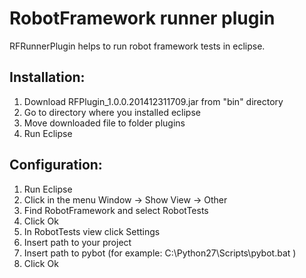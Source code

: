 # RobotFramework runner plugin
RFRunnerPlugin helps to run robot framework tests in eclipse.

## Installation:

1. Download RFPlugin_1.0.0.201412311709.jar from "bin" directory
2. Go to directory where you installed eclipse
3. Move downloaded file to folder plugins
4. Run Eclipse

## Configuration:
1. Run Eclipse
2. Click in the menu Window -> Show View -> Other
3. Find RobotFramework and select RobotTests
4. Click Ok
5. In RobotTests view click Settings
6. Insert path to your project
7. Insert path to pybot (for example: C:\Python27\Scripts\pybot.bat )
8. Click Ok